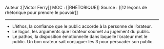
Auteur :[[Victor Ferry]]
MOC : [[RHÉTORIQUE]]
Source : [[12 leçons de rhétorique pour prendre le pouvoir]]
***

* L’éthos, la confiance que le public accorde à la personne de l’orateur.
* Le logos, les arguments que l’orateur soumet au jugement du public.
* Le pathos, la disposition émotionnelle dans laquelle l’orateur met le public.
Un bon orateur sait conjuguer les 3 pour persuader son public.